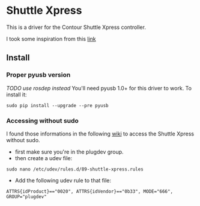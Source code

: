 # Shuttle Xpress

This is a driver for the Contour Shuttle Xpress controller.

I took some inspiration from this [link](http://www.orangecoat.com/how-to/read-and-decode-data-from-your-mouse-using-this-pyusb-hack)

## Install

### Proper pyusb version
*TODO use rosdep instead*
You'll need pyusb 1.0+ for this driver to work. To install it:

```
sudo pip install --upgrade --pre pyusb
```

### Accessing without sudo
I found those informations in the following [wiki](http://www.tincantools.com/wiki/Accessing_Devices_without_Sudo) to access the Shuttle Xpress without sudo.

- first make sure you're in the plugdev group.
- then create a udev file:

```
sudo nano /etc/udev/rules.d/89-shuttle-xpress.rules
```

- Add the following udev rule to that file:

```
ATTRS{idProduct}=="0020", ATTRS{idVendor}=="0b33", MODE="666", GROUP="plugdev"
```
